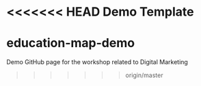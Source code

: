 <<<<<<< HEAD
Demo Template
=======
# education-map-demo
Demo GitHub page for the workshop related to Digital Marketing
>>>>>>> origin/master
